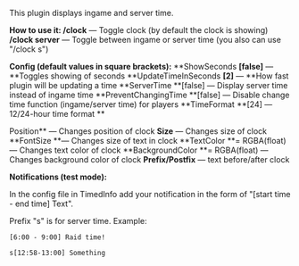 This plugin displays ingame and server time.

**How to use it:
/clock** — Toggle clock (by default the clock is showing)
**/clock server** — Toggle between ingame or server time (you also can use "/clock s")

**Config (**default values in square brackets**):**
**ShowSeconds **[false]** —  **Toggles showing of seconds
**UpdateTimeInSeconds **[2]** — **How fast plugin will be updating a time
**ServerTime **[false] — Display server time instead of ingame time
**PreventChangingTime **[false] — Disable change time function (ingame/server time) for players
**TimeFormat **[24] — 12/24-hour time format
**

Position** — Changes position of clock
**Size** — Changes size of clock
**FontSize **— Changes size of text in clock
**TextColor **= RGBA(float) — Changes text color of clock
**BackgroundColor **= RGBA(float) — Changes background color of clock
**Prefix/Postfix** — text before/after clock

**Notifications (test mode):**

In the config file in TimedInfo add your notification in the form of "[start time - end time] Text".

Prefix "s" is for server time.
Example:

````
[6:00 - 9:00] Raid time!

s[12:58-13:00] Something
````